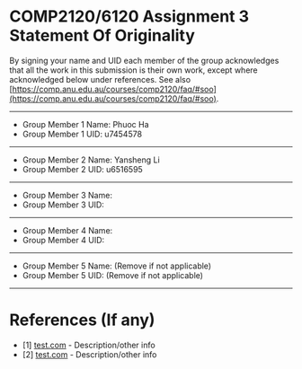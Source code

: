 # COMP2120/6120 Assignment 3 Statement Of Originality

By signing your name and UID each member of the group acknowledges that all the work in this submission is their own work, except where acknowledged below under references. See also [https://comp.anu.edu.au/courses/comp2120/faq/#soo](https://comp.anu.edu.au/courses/comp2120/faq/#soo).

---

- Group Member 1 Name: Phuoc Ha
- Group Member 1 UID: u7454578
---

- Group Member 2 Name: Yansheng Li
- Group Member 2 UID: u6516595

---

- Group Member 3 Name:
- Group Member 3 UID:

---

- Group Member 4 Name:
- Group Member 4 UID:

---

- Group Member 5 Name: (Remove if not applicable)
- Group Member 5 UID: (Remove if not applicable)

---

# References (If any)

- [1] [test.com](test.com) - Description/other info
- [2] [test.com](test.com) - Description/other info
